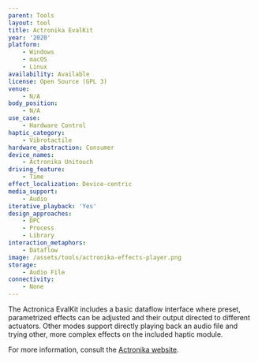 ```yaml
---
parent: Tools
layout: tool
title: Actronika EvalKit
year: '2020'
platform:
    - Windows
    - macOS
    - Linux
availability: Available
license: Open Source (GPL 3)
venue:
    - N/A
body_position:
    - N/A
use_case:
    - Hardware Control
haptic_category:
    - Vibrotactile
hardware_abstraction: Consumer
device_names:
    - Actronika Unitouch
driving_feature:
    - Time
effect_localization: Device-centric
media_support:
    - Audio
iterative_playback: 'Yes'
design_approaches:
    - DPC
    - Process
    - Library
interaction_metaphors:
    - Dataflow
image: /assets/tools/actronika-effects-player.png
storage:
    - Audio File
connectivity:
    - None
---
```

The Actronica EvalKit includes a basic dataflow interface where preset, parametrized effects can be adjusted and their output directed to different actuators.
Other modes support directly playing back an audio file and trying other, more complex effects on the included haptic module.

For more information, consult the [Actronika website](https://www.actronika.com/).
